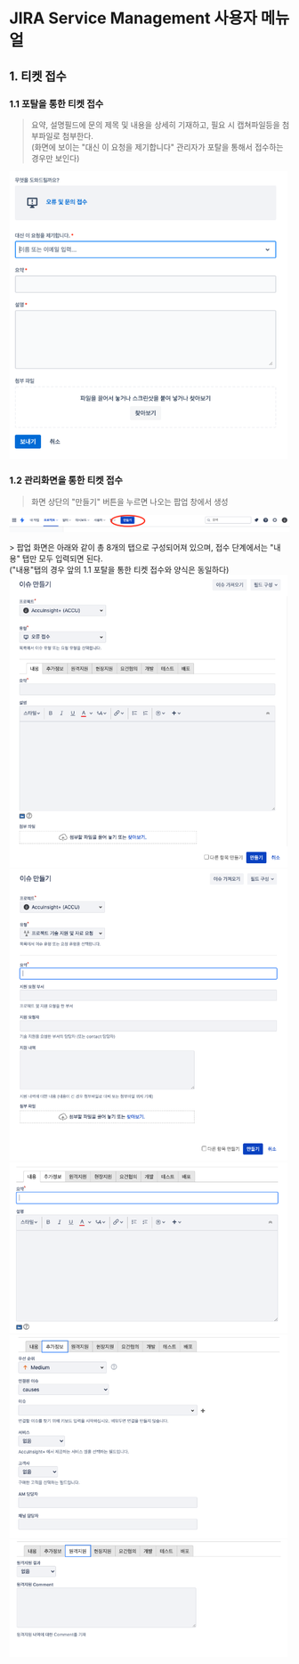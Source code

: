 # JIRA Service Management 사용자 메뉴얼

## 1. 티켓 접수

### 1.1 포탈을 통한 티켓 접수
> 요약, 설명필드에 문의 제목 및 내용을 상세히 기재하고, 필요 시 캡쳐파일등을 첨부파일로 첨부한다.<br>
  (화면에 보이는 "대신 이 요청을 제기합니다" 관리자가 포탈을 통해서 접수하는 경우만 보인다)
<kbd>
    <img src = ./images/user_001.png width=500>
</kbd>

### 1.2 관리화면을 통한 티켓 접수
> 화면 상단의 "만들기" 버튼을 누르면 나오는 팝업 창에서 생성
<kbd>
    <img src = ./images/user_002.png>
</kbd>
<p></p>
> 팝업 화면은 아래와 같이 총 8개의 탭으로 구성되어져 있으며, 접수 단계에서는 "내용" 탭만 모두 입력되면 된다.<br>
  ("내용"탭의 경우 앞의 1.1 포탈을 통한 티켓 접수와 양식은 동일하다)
<kbd>
    <img src = ./images/user_003.png width=500>
</kbd>

<kbd>
    <img src = ./images/user_004.png width=500>
</kbd>

<kbd>
    <img src = ./images/user_005.png width=500>
</kbd>

<kbd>
    <img src = ./images/user_006.png width=500>
</kbd>
<kbd>
    <img src = ./images/user_007.png width=500>
</kbd>